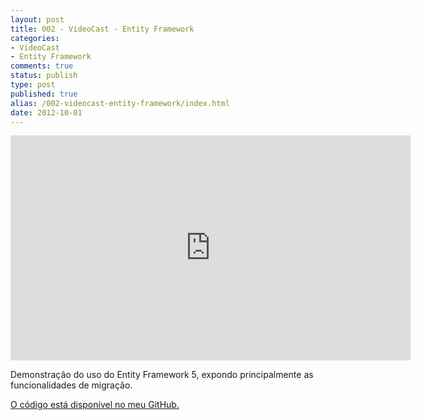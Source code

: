 ```yaml
---
layout: post
title: 002 - VideoCast - Entity Framework
categories:
- VideoCast
- Entity Framework
comments: true
status: publish
type: post
published: true
alias: /002-videocast-entity-framework/index.html
date: 2012-10-01
---
```

<iframe src="http://www.youtube.com/embed/OMFHnWWUPGI" frameborder="0" width="640" height="360"></iframe>

Demonstração do uso do Entity Framework 5, expondo principalmente as funcionalidades de migração.

<a href="htps://github.com/vintem/MeAnota" target="_blank">O código está disponível no meu GitHub.</a>
